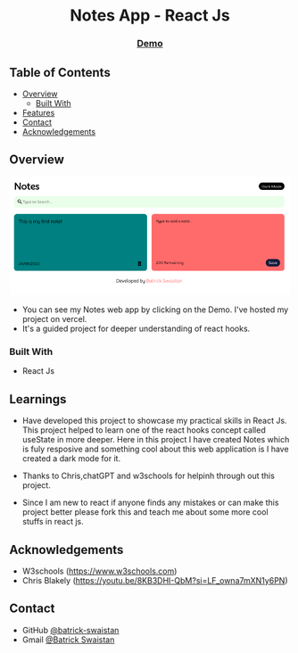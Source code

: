 <!-- Please update value in the {}  -->

<h1 align="center">Notes App - React Js</h1>

<div align="center">
  <h3>
    <a href="https://notes-app-two-zeta.vercel.app/" target="_blank">
      Demo
    </a>
  </h3>
</div>

<!-- TABLE OF CONTENTS -->

## Table of Contents

- [Overview](#overview)
  - [Built With](#built-with)
- [Features](#Learnings)
- [Contact](#contact)
- [Acknowledgements](#acknowledgements)

<!-- OVERVIEW -->

## Overview

![screenshot](https://github.com/batrick-swaistan/Notes_App/blob/main/public/notes_app.png)

- You can see my Notes web app by clicking on the Demo. I've hosted my project on vercel.
- It's a guided project for deeper understanding of react hooks.

### Built With

<!-- This section should list any major frameworks that you built your project using. Here are a few examples.-->

- React Js

## Learnings

<!-- List the features of your application or follow the template. Don't share the figma file here :) -->

- Have developed this project to showcase my practical skills in React Js. This project helped to learn one of the react hooks concept called useState in more deeper. Here in this project I have created Notes which is fuly resposive and something cool about this web application is I have created  a dark mode for it. 

- Thanks to Chris,chatGPT and w3schools for helpinh through out this project.

- Since I am new to react if anyone finds any mistakes or can make this project better please fork this and teach me about some more cool stuffs in react js.


## Acknowledgements

<!-- This section should list any articles or add-ons/plugins that helps you to complete the project. This is optional but it will help you in the future. For exmpale -->

- W3schools (https://www.w3schools.com)
- Chris Blakely (https://youtu.be/8KB3DHI-QbM?si=LF_owna7mXN1y6PN)

## Contact


- GitHub [@batrick-swaistan](https://github.com/batrick-swaistan)
- Gmail [@Batrick Swaistan](mailto:batrickswaistan@gmail.com)

